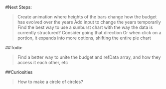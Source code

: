 #Next Steps:
>Create animation where heights of the bars change how the budget has evolved over the years
>Add input to change the years temporarily
>Find the best way to use a sunburst chart with the way the data is currently structured? Consider going that direction
>Or when click on a portion, it expands into more options, shifting the entire pie chart

##Todo:
>Find a better way to unite the budget and refData array, and how they access it each other, etc


##Curiosities
>How to make a circle of circles?